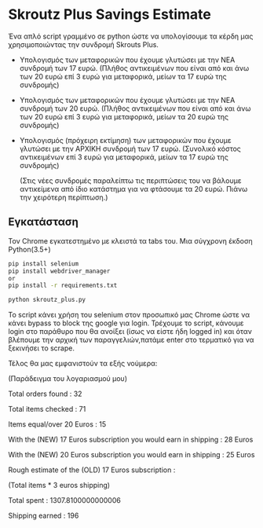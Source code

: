 # Skroutz Plus Savings Estimate

Ένα απλό script γραμμένο σε python ώστε να υπολογίσουμε τα κέρδη μας χρησιμοποιώντας την συνδρομή Skrouts Plus.

- Υπολογισμός των μεταφορικών που έχουμε γλυτώσει με την ΝΕΑ συνδρομή των 17 ευρώ.
(Πλήθος αντικειμένων που είναι από και άνω των 20 ευρώ επί 3 ευρώ για μεταφορικά, μείων τα 17 ευρώ της συνδρομής)
- Υπολογισμός των μεταφορικών που έχουμε γλυτώσει με την ΝΕΑ συνδρομή των 20 ευρώ.
(Πλήθος αντικειμένων που είναι από και άνω των 20 ευρώ επί 3 ευρώ για μεταφορικά, μείων τα 20 ευρώ της συνδρομής)
- Υπολογισμός (πρόχειρη εκτίμηση) των μεταφορικών που έχουμε γλυτώσει με την ΑΡΧΙΚΗ συνδρομή των 17 ευρώ. 
(Συνολικό κόστος αντικειμένων επί 3 ευρώ για μεταφορικά, μείων τα 17 ευρώ της συνδρομής)

    (Στις νέες συνδρομές παραλείπτω τις περιπτώσεις του να βάλουμε αντικείμενα από ίδιο κατάστημα για να φτάσουμε τα 20 ευρώ. Πιάνω την χειρότερη περίπτωση.)

## Εγκατάσταση
Τον Chrome εγκατεστημένο με κλειστά τα tabs του.
Μια σύγχρονη έκδοση Python(3.5+)

```sh
pip install selenium
pip install webdriver_manager
or
pip install -r requirements.txt

python skroutz_plus.py
```

Το script κάνει χρήση του selenium στον προσωπικό μας Chrome ώστε να κάνει bypass το block της google για login.
Τρέχουμε το script, κάνουμε login στο παράθυρο που θα ανοίξει (ίσως να είστε ήδη logged in) και όταν βλέπουμε την αρχική των παραγγελιών,πατάμε enter στο τερματικό  για να ξεκινήσει το scrape.

Τέλος θα μας εμφανιστούν τα εξής νούμερα:

(Παράδειγμα του λογαριασμού μου)

Total orders found : 32

Total items checked : 71

Items equal/over 20 Euros : 15

With the (NEW) 17 Euros subscription you would earn in shipping : 28 Euros

With the (NEW) 20 Euros subscription you would earn in shipping : 25 Euros

Rough estimate of the (OLD) 17 Euros subscription :

(Total items * 3 euros shipping)

Total spent : 1307.8100000000006

Shipping earned : 196
